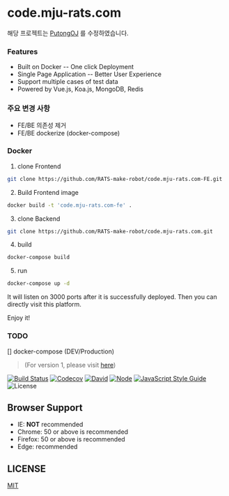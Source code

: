 # code.mju-rats.com 
해당 프로젝트는 [PutongOJ](https://github.com/acm309/PutongOJ.git) 를 수정하였습니다.

### Features
- Built on Docker -- One click Deployment
- Single Page Application -- Better User Experience
- Support multiple cases of test data
- Powered by Vue.js, Koa.js, MongoDB, Redis


### 주요 변경 사항 
 - FE/BE 의존성 제거 
 - FE/BE dockerize (docker-compose)

### Docker

1. clone Frontend

```bash
git clone https://github.com/RATS-make-robot/code.mju-rats.com-FE.git
```

2. Build Frontend image 
```bash
docker build -t 'code.mju-rats.com-fe' .
```

3. clone Backend

```bash
git clone https://github.com/RATS-make-robot/code.mju-rats.com.git
```

4. build

```bash
docker-compose build
```

5. run

```bash
docker-compose up -d
```

It will listen on 3000 ports after it is successfully deployed. Then you can directly visit this platform.

Enjoy it!


### TODO 
 [] docker-compose (DEV/Production)



> (For version 1, please visit [here](https://github.com/acm309/PutongOJ/tree/v1))

[![Build Status](https://img.shields.io/travis/acm309/PutongOJ.svg?branch=master&style=flat-square)](https://travis-ci.org/acm309/PutongOJ)
[![Codecov](https://img.shields.io/codecov/c/github/acm309/PutongOJ.svg?style=flat-square)](https://codecov.io/gh/acm309/PutongOJ)
[![David](https://img.shields.io/david/acm309/PutongOJ.svg?style=flat-square)](https://david-dm.org/acm309/PutongOJ)
[![Node](https://img.shields.io/badge/node-%3E=9.0.0-ff69b4.svg?style=flat-square)](https://nodejs.org/en/download/releases/)
[![JavaScript Style Guide](https://img.shields.io/badge/code_style-standard-brightgreen.svg?style=flat-square)](https://standardjs.com)
![License](https://img.shields.io/badge/license-MIT-green.svg?style=flat-square)

## Browser Support

- IE: **NOT** recommended
- Chrome: 50 or above is recommended
- Firefox: 50 or above is recommended
- Edge: recommended

## LICENSE

[MIT](https://github.com/acm309/PutongOJ/blob/master/LICENSE)
